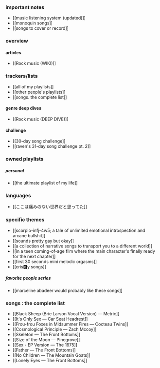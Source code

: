 ### important notes
- [[music listening system (updated)]]
- [[monoquin songs]] 
- [[songs to cover or record]] 
### overview
#### articles
- [[Rock music (WIKI)]] 

### trackers/lists
- [[all of my playlists]] 
- [[other people's playlists]] 
- [[songs. the complete list]]
#### genre deep dives
- [[Rock music (DEEP DIVE)]]
#### challenge
- [[30-day song challenge]]
- [[raven's 31-day song challenge pt. 2]]
### owned playlists
##### personal
- [[the ultimate playlist of my life]] 
### languages
- [[ここは痛みのない世界だと思ってた]]
### specific themes
- [[scorpio-infj-4w5; a tale of unlimited emotional introspection and arcane bullshit]] 
- [[sounds pretty gay but okay]]
- [[a collection of narrative songs to transport you to a different world]]
- [[in a teen coming-of-age film where the main character's finally ready for the next chapter]]
- [[first 30 seconds mini melodic orgasms]]
- [[cris🅱️y songs]]
##### favorite people series
- [[marceline abadeer would probably like these songs]] 
### songs : the complete list
- [[Black Sheep (Brie Larson Vocal Version) — Metric]]
- [[It's Only Sex — Car Seat Headrest]]
- [[Frou-frou Foxes in Midsummer Fires — Cocteau Twins]]
- [[Cosmological Principle — Zach Mccoy]]
- [[Skeleton — The Front Bottoms]]
- [[Size of the Moon — Pinegrove]]
- [[Sex - EP Version — The 1975]]
- [[Father — The Front Bottoms]]
- [[No Children — The Mountain Goats]]
- [[Lonely Eyes — The Front Bottoms]]